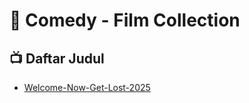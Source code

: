 # 📂 Comedy - Film Collection

## 📺 Daftar Judul
- [Welcome-Now-Get-Lost-2025](./Welcome-Now-Get-Lost-2025/README.md)
